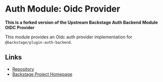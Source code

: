 # Auth Module: Oidc Provider

**This is a forked version of the Upstream Backstage Auth Backend Module OIDC Provider**

This module provides an Oidc auth provider implementation for `@backstage/plugin-auth-backend`.

## Links

- [Repository](https://oidc.com/backstage/backstage/tree/master/plugins/auth-backend-module-oidc-provider)
- [Backstage Project Homepage](https://backstage.io)
